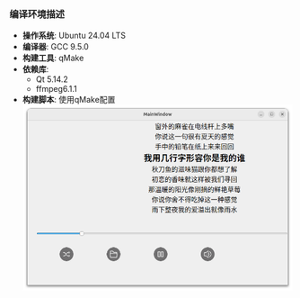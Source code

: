 ### 编译环境描述

- **操作系统**: Ubuntu 24.04 LTS
- **编译器**: GCC 9.5.0
- **构建工具**: qMake
- **依赖库**: 
  - Qt 5.14.2
  - ffmpeg6.1.1
- **构建脚本**: 使用qMake配置
![Example image](test_img.png)
